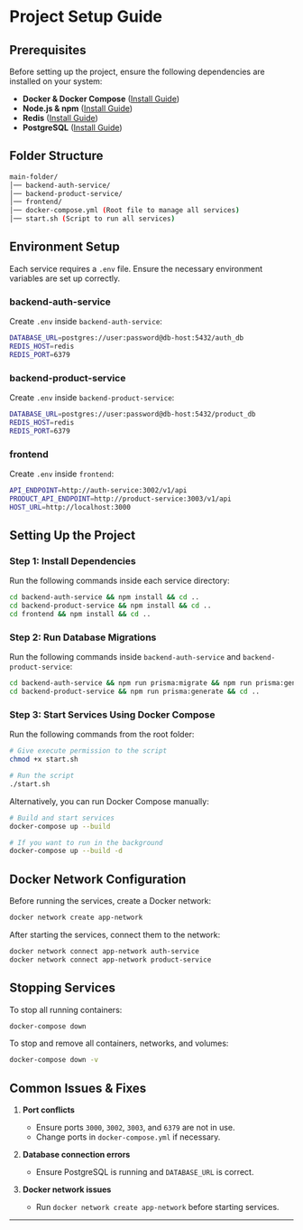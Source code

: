 # Project Setup Guide

## Prerequisites

Before setting up the project, ensure the following dependencies are installed on your system:

- **Docker & Docker Compose** ([Install Guide](https://docs.docker.com/get-docker/))
- **Node.js & npm** ([Install Guide](https://nodejs.org/))
- **Redis** ([Install Guide](https://redis.io/docs/getting-started/))
- **PostgreSQL** ([Install Guide](https://www.postgresql.org/download/))

## Folder Structure

```sh
main-folder/
│── backend-auth-service/
│── backend-product-service/
│── frontend/
│── docker-compose.yml (Root file to manage all services)
│── start.sh (Script to run all services)
```

## Environment Setup

Each service requires a `.env` file. Ensure the necessary environment variables are set up correctly.

### **backend-auth-service**

Create `.env` inside `backend-auth-service`:

```sh
DATABASE_URL=postgres://user:password@db-host:5432/auth_db
REDIS_HOST=redis
REDIS_PORT=6379
```

### **backend-product-service**

Create `.env` inside `backend-product-service`:

```sh
DATABASE_URL=postgres://user:password@db-host:5432/product_db
REDIS_HOST=redis
REDIS_PORT=6379
```

### **frontend**

Create `.env` inside `frontend`:

```sh
API_ENDPOINT=http://auth-service:3002/v1/api
PRODUCT_API_ENDPOINT=http://product-service:3003/v1/api
HOST_URL=http://localhost:3000
```

## Setting Up the Project

### **Step 1: Install Dependencies**

Run the following commands inside each service directory:

```sh
cd backend-auth-service && npm install && cd ..
cd backend-product-service && npm install && cd ..
cd frontend && npm install && cd ..
```

### **Step 2: Run Database Migrations**

Run the following commands inside `backend-auth-service` and `backend-product-service`:

```sh
cd backend-auth-service && npm run prisma:migrate && npm run prisma:generate && cd ..
cd backend-product-service && npm run prisma:generate && cd ..
```

### **Step 3: Start Services Using Docker Compose**

Run the following commands from the root folder:

```sh
# Give execute permission to the script
chmod +x start.sh

# Run the script
./start.sh
```

Alternatively, you can run Docker Compose manually:

```sh
# Build and start services
docker-compose up --build

# If you want to run in the background
docker-compose up --build -d
```

## **Docker Network Configuration**

Before running the services, create a Docker network:

```sh
docker network create app-network
```

After starting the services, connect them to the network:

```sh
docker network connect app-network auth-service
docker network connect app-network product-service
```

## **Stopping Services**

To stop all running containers:

```sh
docker-compose down
```

To stop and remove all containers, networks, and volumes:

```sh
docker-compose down -v
```

## **Common Issues & Fixes**

1. **Port conflicts**

   - Ensure ports `3000`, `3002`, `3003`, and `6379` are not in use.
   - Change ports in `docker-compose.yml` if necessary.

2. **Database connection errors**

   - Ensure PostgreSQL is running and `DATABASE_URL` is correct.

3. **Docker network issues**
   - Run `docker network create app-network` before starting services.

---
